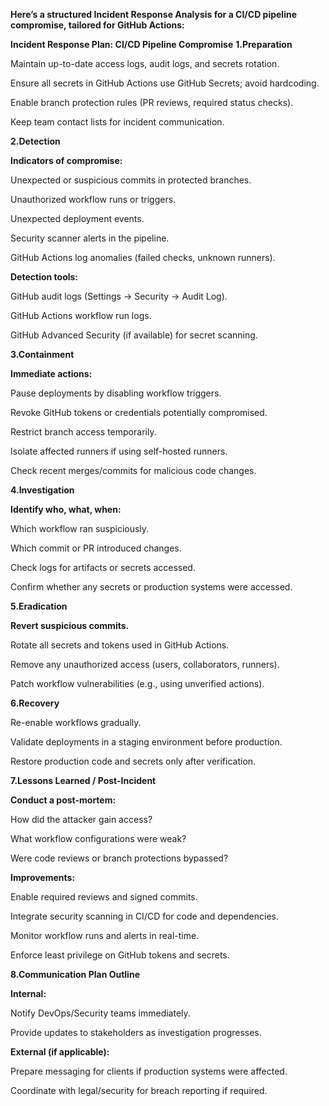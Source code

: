 **Here’s a structured Incident Response Analysis for a CI/CD pipeline compromise, tailored for GitHub Actions:**

**Incident Response Plan: CI/CD Pipeline Compromise**
**1.Preparation**

Maintain up-to-date access logs, audit logs, and secrets rotation.

Ensure all secrets in GitHub Actions use GitHub Secrets; avoid hardcoding.

Enable branch protection rules (PR reviews, required status checks).

Keep team contact lists for incident communication.

**2.Detection**

**Indicators of compromise:**

Unexpected or suspicious commits in protected branches.

Unauthorized workflow runs or triggers.

Unexpected deployment events.

Security scanner alerts in the pipeline.

GitHub Actions log anomalies (failed checks, unknown runners).

**Detection tools:**

GitHub audit logs (Settings → Security → Audit Log).

GitHub Actions workflow run logs.

GitHub Advanced Security (if available) for secret scanning.

**3.Containment**

**Immediate actions:**

Pause deployments by disabling workflow triggers.

Revoke GitHub tokens or credentials potentially compromised.

Restrict branch access temporarily.

Isolate affected runners if using self-hosted runners.

Check recent merges/commits for malicious code changes.

**4.Investigation**

**Identify who, what, when:**

Which workflow ran suspiciously.

Which commit or PR introduced changes.

Check logs for artifacts or secrets accessed.

Confirm whether any secrets or production systems were accessed.

**5.Eradication**

**Revert suspicious commits.**

Rotate all secrets and tokens used in GitHub Actions.

Remove any unauthorized access (users, collaborators, runners).

Patch workflow vulnerabilities (e.g., using unverified actions).

**6.Recovery**

Re-enable workflows gradually.

Validate deployments in a staging environment before production.

Restore production code and secrets only after verification.

**7.Lessons Learned / Post-Incident**

**Conduct a post-mortem:**

How did the attacker gain access?

What workflow configurations were weak?

Were code reviews or branch protections bypassed?

**Improvements:**

Enable required reviews and signed commits.

Integrate security scanning in CI/CD for code and dependencies.

Monitor workflow runs and alerts in real-time.

Enforce least privilege on GitHub tokens and secrets.

**8.Communication Plan Outline**

**Internal:**

Notify DevOps/Security teams immediately.

Provide updates to stakeholders as investigation progresses.

**External (if applicable):**

Prepare messaging for clients if production systems were affected.

Coordinate with legal/security for breach reporting if required.
